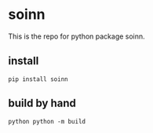 # soinn
This is the repo for python package soinn.

## install
`
pip install soinn
`

## build by hand
`python
python -m build
`
